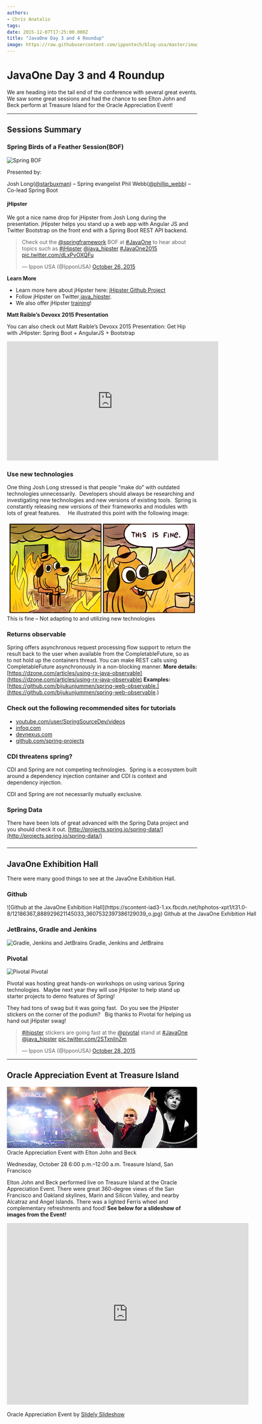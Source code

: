 ```yaml
---
authors:
- Chris Anatalio
tags:
date: 2015-12-07T17:25:00.000Z
title: "JavaOne Day 3 and 4 Roundup"
image: https://raw.githubusercontent.com/ippontech/blog-usa/master/images/2016/12/java-20-big-group.jpg
---
```


# JavaOne Day 3 and 4 Roundup

We are heading into the tail end of the conference with several great events. We saw some great sessions and had the chance to see Elton John and Beck perform at Treasure Island for the Oracle Appreciation Event!

- - - - - -

## Sessions Summary

### Spring Birds of a Feather Session(BOF)

![Spring BOF](https://scontent-iad3-1.xx.fbcdn.net/hphotos-xal1/t31.0-8/12185247_888929257811736_3712746314308877117_o.jpg)

Presented by:

Josh Long([@starbuxman](https://twitter.com/starbuxman)) – Spring evangelist
 Phil Webb([@phillip_webb](https://twitter.com/starbuxman)) – Co-lead Spring Boot

#### jHipster

We got a nice name drop for jHipster from Josh Long during the presentation. jHipster helps you stand up a web app with Angular JS and Twitter Bootstrap on the front end with a Spring Boot REST API backend.

<blockquote class="twitter-tweet" data-lang="en"><p lang="en" dir="ltr">Check out the <a href="https://twitter.com/springframework">@springframework</a> BOF at <a href="https://twitter.com/hashtag/JavaOne?src=hash">#JavaOne</a> to hear about topics such as <a href="https://twitter.com/hashtag/jHipster?src=hash">#jHipster</a> <a href="https://twitter.com/java_hipster">@java_hipster</a> <a href="https://twitter.com/hashtag/JavaOne2015?src=hash">#JavaOne2015</a> <a href="https://t.co/dLxPvOXQFu">pic.twitter.com/dLxPvOXQFu</a></p>&mdash; Ippon USA (@IpponUSA) <a href="https://twitter.com/IpponUSA/status/658690042890600448">October 26, 2015</a></blockquote>
<script async src="//platform.twitter.com/widgets.js" charset="utf-8"></script>

**Learn More**

- Learn more here about jHipster here: [jHipster Github Project](https://jhipster.github.io/)
- Follow jHipster on Twitter[ java_hipster](https://twitter.com/java_hipster).
- We also offer jHipster [training](https://blog.ippon.tech/training/jhipster-master/)!

**Matt Raible’s Devoxx 2015 Presentation**

You can also check out Matt Raible’s Devoxx 2015 Presentation: Get Hip with JHipster: Spring Boot + AngularJS + Bootstrap

<iframe allowfullscreen="allowfullscreen" frameborder="0" height="315" src="https://www.youtube.com/embed/baVOGuFIe9M" width="560"></iframe>

###

### Use new technologies

One thing Josh Long stressed is that people “make do” with outdated technologies unnecessarily.  Developers should always be researching and investigating new technologies and new versions of existing tools.  Spring is constantly releasing new versions of their frameworks and modules with lots of great features.     He illustrated this point with the following image:

![This is fine](https://raw.githubusercontent.com/ippontech/blog-usa/master/images/2016/12/c4jt321.png)
This is fine – Not adapting to and utilizing new technologies

### Returns observable

Spring offers asynchronous request processing flow support to return the result back to the user when available from the CompletableFuture, so as to not hold up the containers thread. You can make REST calls using CompletableFuture asynchronously in a non-blocking manner.
 **More details:**
[https://dzone.com/articles/using-rx-java-observable](https://dzone.com/articles/using-rx-java-observable)
**Examples:**
[https://github.com/bijukunjummen/spring-web-observable.](https://github.com/bijukunjummen/spring-web-observable.)

### Check out the following recommended sites for tutorials

- [youtube.com/user/SpringSourceDev/videos](http://youtube.com/user/SpringSourceDev/videos)
- [infoq.com](http://infoq.com)
- [devnexus.com](http://devnexus.com)
- [github.com/spring-projects ](http://github.com/spring-projects)

### CDI threatens spring?

CDI and Spring are not competing technologies.  Spring is a ecosystem built around a dependency injection container and CDI is context and dependency injection.

CDI and Spring are not necessarily mutually exclusive.

### Spring Data

There have been lots of great advanced with the Spring Data project and you should check it out. [http://projects.spring.io/spring-data/](http://projects.spring.io/spring-data/)

###

- - - - - -

## JavaOne Exhibition Hall

There were many good things to see at the JavaOne Exhibition Hall.

### Github

<div class="wp-caption aligncenter" style="width: 786px">![Github at the JavaOne Exhibition Hall](https://scontent-iad3-1.xx.fbcdn.net/hphotos-xpt1/t31.0-8/12186367_888929621145033_3607532397386129039_o.jpg)
Github at the JavaOne Exhibition Hall

</div>

### JetBrains, Gradle and Jenkins

![Gradle, Jenkins and JetBrains](https://scontent-iad3-1.xx.fbcdn.net/hphotos-xfl1/t31.0-8/887393_888929531145042_6123369212483694984_o.jpg)
Gradle, Jenkins and JetBrains

### Pivotal

![Pivotal](https://scontent-iad3-1.xx.fbcdn.net/hphotos-xtf1/t31.0-8/12186565_888929401145055_3965626940663655523_o.jpg)
Pivotal

Pivotal was hosting great hands-on workshops on using various Spring technologies.  Maybe next year they will use jHipster to help stand up starter projects to demo features of Spring!

They had tons of swag but it was going fast.  Do you see the jHipster stickers on the corner of the podium?   Big thanks to Pivotal for helping us hand out jHipster swag!

<blockquote class="twitter-tweet" data-lang="en"><p lang="en" dir="ltr"><a href="https://twitter.com/hashtag/jhipster?src=hash">#jhipster</a> stickers are going fast at the <a href="https://twitter.com/pivotal">@pivotal</a> stand at <a href="https://twitter.com/hashtag/JavaOne?src=hash">#JavaOne</a> <a href="https://twitter.com/java_hipster">@java_hipster</a> <a href="https://t.co/2STxniInZm">pic.twitter.com/2STxniInZm</a></p>&mdash; Ippon USA (@IpponUSA) <a href="https://twitter.com/IpponUSA/status/659495363611463680">October 28, 2015</a></blockquote>
<script async src="//platform.twitter.com/widgets.js" charset="utf-8"></script>

- - - - - -

## Oracle Appreciation Event at Treasure Island

![Oracle Appreciation Event](https://raw.githubusercontent.com/ippontech/blog-usa/master/images/2016/12/oracle-appreciation-event-banner.png)
Oracle Appreciation Event with Elton John and Beck

Wednesday, October 28
 6:00 p.m.–12:00 a.m.
 Treasure Island, San Francisco

Elton John and Beck performed live on Treasure Island at the Oracle Appreciation Event. There were great 360-degree views of the San Francisco and Oakland skylines, Marin and Silicon Valley, and nearby Alcatraz and Angel Islands. There was a lighted Ferris wheel and complementary refreshments and food!
**See below for a slideshow of images from the Event!**

<iframe allowfullscreen="allowfullscreen" frameborder="0" height="480" scrolling="no" src="http://slide.ly/embed/3231eb80866c46303f3b548f79e35d29/autoplay/0" width="640"></iframe>

Oracle Appreciation Event by [Slidely Slideshow](http://slide.ly/show "Go to Oracle Appreciation Event")
